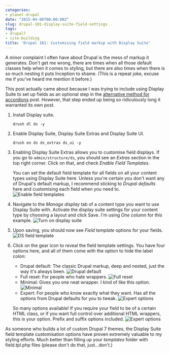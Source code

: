 ```yaml
---
categories:
- planet-drupal
date: "2015-04-06T00:00:00Z"
slug: drupal-101-display-suite-field-settings
tags:
- drupal7
- site-building
title: 'Drupal 101: Customising field markup with Display Suite'
---
```

A minor complaint I often have about Drupal is the mess of markup it generates. Don't get me wrong, there are times when all those default classes help when it comes to styling, but there are also times when there is so much nesting it puts Inception to shame. (This is a repeat joke, excuse me if you've heard me mention it before.)

This post actually came about because I was trying to include using Display Suite to set up fields as an optional step in the [alternative method for accordions](/blog/drupal-101-alternative-accordion) post. However, that step ended up being so ridiculously long it warranted its own post.

1. Install Display suite.
    <pre><code class="language-bash">drush dl ds -y</code></pre>
2. Enable Display Suite, Display Suite Extras and Display Suite UI.
    <pre><code class="language-bash">drush en ds ds_extras ds_ui -y</code></pre>
3. Enabling Display Suite Extras allows you to customise field displays. If you go to <code>admin/structure/ds</code>, you should see an *Extras* section in the top right corner. Click on that, and check *Enable Field Templates*. 
    
    You can set the default field template for all fields on all your content types using Display Suite here. Unless you're certain you don't want any of Drupal's default markup, I recommend sticking to *Drupal defaults* here and customising each field when you need to.
    ![Enable field templates](/assets/images/posts/field-template/ds-extras.jpg)
4. Navigate to the *Manage display* tab of a content type you want to use Display Suite with. Activate the display suite settings for your content type by choosing a layout and click Save. I'm using <em>One column</em> for this example.
    ![Turn on display suite](/assets/images/posts/maps/display-suite.jpg)
5. Upon saving, you should now see *Field template* options for your fields.
    ![DS field template](/assets/images/posts/field-template/ds-field-settings.jpg)
6. Click on the gear icon to reveal the field template settings. You have four options here, and all of them come with the option to hide the label colon:
    - Drupal default: The classic Drupal markup, deep and nested, just the way it's always been.
    ![Drupal default](/assets/images/posts/field-template/drupal-default.jpg)
    - Full reset: For people who hate wrappers.
    ![Full reset](/assets/images/posts/field-template/full-reset.jpg)
    - Minimal: Gives you one neat wrapper. I kind of like this option.
    ![Minimal](/assets/images/posts/field-template/minimal.jpg)
    - Expert: For people who know exactly what they want. Has all the options from Drupal defaults for you to tweak.
    ![Expert options](/assets/images/posts/field-template/expert.jpg)

    So many options available! If you require your field to be of a certain HTML class, or if you want full control over additional HTML wrappers, this is your option. Prefix and suffix options included.
    ![Expert options](/assets/images/posts/field-template/expert-2.jpg)

As someone who builds a lot of custom Drupal 7 themes, the Display Suite field template customisation options have proven extremely valuable to my styling efforts. Much better than filling up your *templates* folder with field.tpl.php files (please don't do that, just...don't.)

